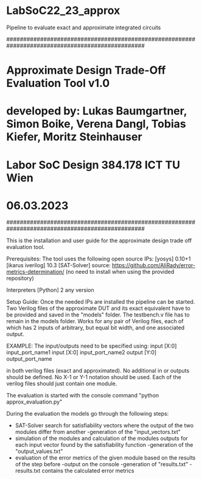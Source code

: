 # LabSoC22_23_approx
Pipeline to evaluate exact and approximate integrated circuits

#################################################################################################
# 		      Approximate Design Trade-Off Evaluation Tool v1.0									#												
#																								#
# developed by: Lukas Baumgartner, Simon Boike, Verena Dangl, Tobias Kiefer, Moritz Steinhauser # 
#																								#
# Labor SoC Design 384.178 ICT TU Wien															#
#																								#
# 06.03.2023																					#
#################################################################################################

This is the installation and user guide for the approximate design trade off evaluation tool.

Prerequisites:
The tool uses the following open source IPs:
[yosys] 0.10+1
[ikarus iverilog] 10.3
[SAT-Solver] source: https://github.com/AliRady/error-metrics-determination/ (no need to install when using the provided repository)

Interpreters
[Python] 2 any version

Setup Guide:
Once the needed IPs are installed the pipeline can be started.
Two Verilog files of the approximate DUT and its exact equivalent have to be provided and saved in the "models" folder. The testbench.v file has to remain in the models folder.
Works for any pair of Verilog files, each of which has 2 inputs of arbitrary, but equal bit width, and one associated output.

EXAMPLE:
The input/outputs need to be specified using:
input [X:0] input_port_name1 
input [X:0] input_port_name2
output [Y:0] output_port_name

in both verilog files (exact and approximated). No additional in or outputs should be defined. No X-1 or Y-1 notation should be used.
Each of the verilog files should just contain one module.


The evaluation is started with the console command "python approx_evaluation.py"

During the evaluation the models go through the following steps:
- SAT-Solver search for satisfiability vectors where the output of the two modules differ from another
	-generation of the "input_vectors.txt"
- simulation of the modules and calculation of the modules outputs for each input vector found by the satisfiability function
	-generation of the "output_values.txt"
- evaluation of the error metrics of the given module based on the results of the step before
	-output on the console
	-generation of "results.txt"
-results.txt contains the calculated error metrics
